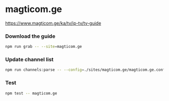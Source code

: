 # magticom.ge

https://www.magticom.ge/ka/tv/ip-tv/tv-guide

### Download the guide

```sh
npm run grab -- --site=magticom.ge
```

### Update channel list

```sh
npm run channels:parse -- --config=./sites/magticom.ge/magticom.ge.config.js --output=./sites/magticom.ge/magticom.ge.channels.xml
```

### Test

```sh
npm test -- magticom.ge
```

